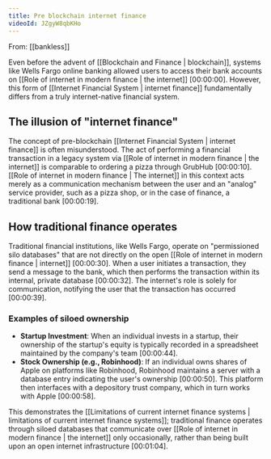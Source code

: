 ```yaml
---
title: Pre blockchain internet finance
videoId: JZgyW8qbKHo
---
```


From: [[bankless]] <br/> 

Even before the advent of [[Blockchain and Finance | blockchain]], systems like Wells Fargo online banking allowed users to access their bank accounts on [[Role of internet in modern finance | the internet]] <a class="yt-timestamp" data-t="00:00:00">[00:00:00]</a>. However, this form of [[Internet Financial System | internet finance]] fundamentally differs from a truly internet-native financial system.

## The illusion of "internet finance"

The concept of pre-blockchain [[Internet Financial System | internet finance]] is often misunderstood. The act of performing a financial transaction in a legacy system via [[Role of internet in modern finance | the internet]] is comparable to ordering a pizza through GrubHub <a class="yt-timestamp" data-t="00:00:10">[00:00:10]</a>. [[Role of internet in modern finance | The internet]] in this context acts merely as a communication mechanism between the user and an "analog" service provider, such as a pizza shop, or in the case of finance, a traditional bank <a class="yt-timestamp" data-t="00:00:19">[00:00:19]</a>.

## How traditional finance operates

Traditional financial institutions, like Wells Fargo, operate on "permissioned silo databases" that are not directly on the open [[Role of internet in modern finance | internet]] <a class="yt-timestamp" data-t="00:00:30">[00:00:30]</a>. When a user initiates a transaction, they send a message to the bank, which then performs the transaction within its internal, private database <a class="yt-timestamp" data-t="00:00:32">[00:00:32]</a>. The internet's role is solely for communication, notifying the user that the transaction has occurred <a class="yt-timestamp" data-t="00:00:39">[00:00:39]</a>.

### Examples of siloed ownership

*   **Startup Investment**: When an individual invests in a startup, their ownership of the startup's equity is typically recorded in a spreadsheet maintained by the company's team <a class="yt-timestamp" data-t="00:00:44">[00:00:44]</a>.
*   **Stock Ownership (e.g., Robinhood)**: If an individual owns shares of Apple on platforms like Robinhood, Robinhood maintains a server with a database entry indicating the user's ownership <a class="yt-timestamp" data-t="00:00:50">[00:00:50]</a>. This platform then interfaces with a depository trust company, which in turn works with Apple <a class="yt-timestamp" data-t="00:00:58">[00:00:58]</a>.

This demonstrates the [[Limitations of current internet finance systems | limitations of current internet finance systems]]; traditional finance operates through siloed databases that communicate over [[Role of internet in modern finance | the internet]] only occasionally, rather than being built upon an open internet infrastructure <a class="yt-timestamp" data-t="00:01:04">[00:01:04]</a>.